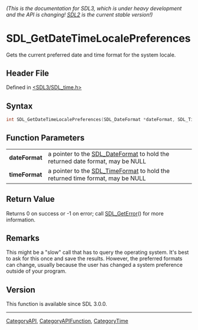 ###### (This is the documentation for SDL3, which is under heavy development and the API is changing! [SDL2](https://wiki.libsdl.org/SDL2/) is the current stable version!)
# SDL_GetDateTimeLocalePreferences

Gets the current preferred date and time format for the system locale.

## Header File

Defined in [<SDL3/SDL_time.h>](https://github.com/libsdl-org/SDL/blob/main/include/SDL3/SDL_time.h)

## Syntax

```c
int SDL_GetDateTimeLocalePreferences(SDL_DateFormat *dateFormat, SDL_TimeFormat *timeFormat);
```

## Function Parameters

|                    |                                                                                                 |
| ------------------ | ----------------------------------------------------------------------------------------------- |
| **dateFormat**     | a pointer to the [SDL_DateFormat](SDL_DateFormat) to hold the returned date format, may be NULL |
| **timeFormat**     | a pointer to the [SDL_TimeFormat](SDL_TimeFormat) to hold the returned time format, may be NULL |

## Return Value

Returns 0 on success or -1 on error; call [SDL_GetError](SDL_GetError)()
for more information.

## Remarks

This might be a "slow" call that has to query the operating system. It's
best to ask for this once and save the results. However, the preferred
formats can change, usually because the user has changed a system
preference outside of your program.

## Version

This function is available since SDL 3.0.0.

----
[CategoryAPI](CategoryAPI), [CategoryAPIFunction](CategoryAPIFunction), [CategoryTime](CategoryTime)

